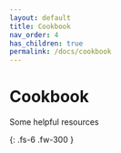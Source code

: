 ```yaml
---
layout: default
title: Cookbook
nav_order: 4
has_children: true
permalink: /docs/cookbook
---
```


# Cookbook

Some helpful resources

{: .fs-6 .fw-300 }
